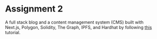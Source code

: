 # Assignment 2

A full stack blog and a content management system (CMS) built with Next.js, Polygon, Solidity, The Graph, IPFS, and Hardhat by following [this](https://dev.to/edge-and-node/the-complete-guide-to-full-stack-web3-development-4g74) tutorial.

